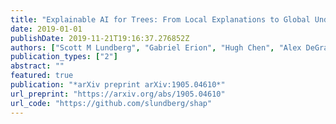 ```yaml
---
title: "Explainable AI for Trees: From Local Explanations to Global Understanding"
date: 2019-01-01
publishDate: 2019-11-21T19:16:37.276852Z
authors: ["Scott M Lundberg", "Gabriel Erion", "Hugh Chen", "Alex DeGrave", "Jordan M Prutkin", "Bala Nair", "Ronit Katz", "Jonathan Himmelfarb", "Nisha Bansal", "Su-In Lee"]
publication_types: ["2"]
abstract: ""
featured: true
publication: "*arXiv preprint arXiv:1905.04610*"
url_preprint: "https://arxiv.org/abs/1905.04610"
url_code: "https://github.com/slundberg/shap"
---
```


